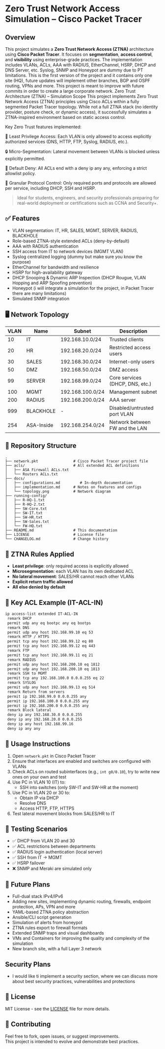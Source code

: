 # Zero Trust Network Access Simulation – Cisco Packet Tracer

## Overview

This project simulates a **Zero Trust Network Access (ZTNA)** architecture using **Cisco Packet Tracer**. It focuses on **segmentation**, **access control**, and **visibility** using enterprise-grade practices. The implementation includes VLANs, ACLs, AAA with RADIUS, EtherChannel, HSRP, DHCP and DNS Server, etc.
Syslog, SNMP and Honeypot are dummy due to PT limitations.
This is the first version of the project and it contains only one site (HQ), future updates will implement other branches, BGP and OSPF routing, VPNs and more.
This project is meant to improve with future commits in order to create a large corporate network.
Zero Trust Architecture (ZTNA) – Simulation Scope
This project implements Zero Trust Network Access (ZTNA) principles using Cisco ACLs within a fully segmented Packet Tracer topology. While not a full ZTNA stack (no identity provider, posture check, or dynamic access), it successfully simulates a ZTNA-inspired environment based on static access control.

Key Zero Trust features implemented:

🔐 Least Privilege Access: Each VLAN is only allowed to access explicitly authorized services (DNS, HTTP, FTP, Syslog, RADIUS, etc.).

🔒 Micro-Segmentation: Lateral movement between VLANs is blocked unless explicitly permitted.

🚫 Default Deny: All ACLs end with a deny ip any any, enforcing a strict allowlist policy.

📡 Granular Protocol Control: Only required ports and protocols are allowed per service, including DHCP, SSH and HSRP.

> Ideal for students, engineers, and security professionals preparing for real-world deployment or certifications such as CCNA and Security+.

## ✅ Features

- VLAN segmentation: IT, HR, SALES, MGMT, SERVER, RADIUS, BLACKHOLE
- Role-based ZTNA-style extended ACLs (deny-by-default)
- AAA with RADIUS authentication
- SSH access from IT to network devices (MGMT VLAN)
- Syslog centralized logging (dummy but make sure you know the purpose)
- EtherChannel for bandwidth and resilience
- HSRP for high-availability gateway
- DHCP Snooping & Dynamic ARP Inspection (DHCP Rougue, VLAN Hopping and ARP Spoofing prevention)
- Honeypot (i will integrate a simulation for the project, in Packet Tracer there are many limitations)
- Simulated SNMP integration

## 🖥️ Network Topology

| VLAN | Name      | Subnet              | Description                      |
|------|-----------|---------------------|----------------------------------|
| 10   | IT        | 192.168.10.0/24     | Trusted clients                  |
| 20   | HR        | 192.168.20.0/24     | Restricted access users          |
| 30   | SALES     | 192.168.30.0/24     | Internet-only users              |
| 50   | DMZ       | 192.168.50.0/24     | DMZ access                       |
| 99   | SERVER    | 192.168.99.0/24     | Core services (DHCP, DNS, etc.)  |
| 100  | MGMT      | 192.168.100.0/24    | Management subnet                |
| 200  | RADIUS    | 192.168.200.0/24    | AAA server                       |
| 999  | BLACKHOLE | -                   | Disabled/untrusted port VLAN     |
| 254  | ASA-Inside| 192.168.254.0/24    | Network between FW and the LAN   |

## 📁 Repository Structure

```
.
├── network.pkt                # Cisco Packet Tracer project file
├── acls/                      # All extended ACL definitions
│   ├── ASA Firewall ACLs.txt
│   └── Routers ACLs.txt
├── docs/
│   ├── configurations.md         # In-depth documentation
│   ├── implementation.md      # Notes on features and configs
│   └── topology.png           # Network diagram
├── running-config/
│   ├── R-HQ-1.txt
│   ├── R-HQ-2.txt
│   ├── SW-Core.txt
│   ├── SW-IT.txt
│   ├── SW-HR.txt
│   ├── SW-Sales.txt
│   └── FW-HQ.txt
├── README.md                  # This documentation
├── LICENSE                    # License file
└── CHANGELOG.md               # Change history
```

## 🔐 ZTNA Rules Applied

- **Least privilege**: only required access is explicitly allowed
- **Microsegmentation**: each VLAN has its own dedicated ACL
- **No lateral movement**: SALES/HR cannot reach other VLANs
- **Explicit return traffic allowed**
- **All else denied by default**

## 🔧 Key ACL Example (IT-ACL-IN)

```bash
ip access-list extended IT-ACL-IN
 remark DHCP
 permit udp any eq bootpc any eq bootps
 remark DNS
 permit udp any host 192.168.99.10 eq 53
 remark HTTP / HTTPS
 permit tcp any host 192.168.99.12 eq 80
 permit tcp any host 192.168.99.12 eq 443
 remark FTP
 permit tcp any host 192.168.99.11 eq 21
 remark RADIUS
 permit udp any host 192.168.200.10 eq 1812
 permit udp any host 192.168.200.10 eq 1813
 remark SSH to MGMT
 permit tcp any 192.168.100.0 0.0.0.255 eq 22
 remark SYSLOG
 permit udp any host 192.168.99.13 eq 514
 remark Return from servers
 permit ip 192.168.99.0 0.0.0.255 any
 permit ip 192.168.100.0 0.0.0.255 any
 permit ip 192.168.200.0 0.0.0.255 any
 remark Block lateral
 deny ip any 192.168.30.0 0.0.0.255
 deny ip any 192.168.20.0 0.0.0.255
 deny ip any host 192.168.99.16
 deny ip any any
```

## 🚀 Usage Instructions

1. Open `network.pkt` in Cisco Packet Tracer
2. Ensure that interfaces are enabled and switches are configured with VLANs
3. Check ACLs on routed subinterfaces (e.g., `int g0/0.10`), try to write new ones on your own and test
4. Use PC in VLAN 10 (IT) to:
    - SSH into switches (only SW-IT and SW-HR at the moment)
5. Use PC in VLAN 20 or 30 to:
    - Obtain IP via DHCP
    - Resolve DNS
    - Access HTTP, FTP, HTTPS
6. Test lateral movement blocks from SALES/HR to IT

## 🧪 Testing Scenarios

- ✅ DHCP from VLAN 20 and 30
- ✅ ACL restrictions between departments
- ✅ RADIUS login authentication (local server)
- ✅ SSH from IT → MGMT
- ✅ HSRP failover
- ❌ SNMP and Meraki are simulated only

## 🧱 Future Plans

- Full-dual stack IPv4/IPv6
- Adding new sites, implementing dynamic routing, firewalls, endpoint protection, APs, VPN and more
- YAML-based ZTNA policy abstraction
- Ansible/CLI script generation
- Simulation of alerts from honeypot
- ZTNA rules export to firewall formats
- Extended SNMP traps and visual dashboards
- VMs and Containers for improving the quality and complexity of the simulation
- New branch site, with a full Layer 3 network

## Security Plans

- I would like ti implement a security section, where we can discuss more about best security practices, vulnerabilities and protections


## 📜 License

MIT License - see the [LICENSE](./LICENSE) file for more details.

## 🤝 Contributing

Feel free to fork, open issues, or suggest improvements.  
This project is intended to evolve and demonstrate best practices.
